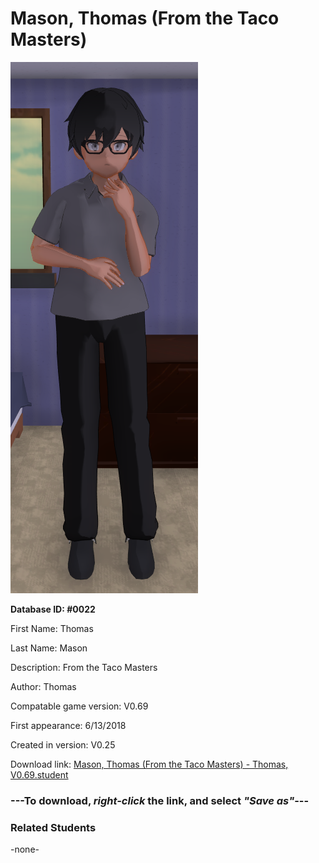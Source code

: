 # Mason, Thomas (From the Taco Masters)

<img src="../../Files/Images/Mason, Thomas (From the Taco Masters).png" title="Mason, Thomas (From the Taco Masters) - Thomas, V0.69">

**Database ID: #0022**

First Name: Thomas

Last Name: Mason

Description: From the Taco Masters

Author: Thomas

Compatable game version: V0.69

First appearance: 6/13/2018

Created in version: V0.25

Download link: <a href="https://raw.githubusercontent.com/Arbiter1223/Daigaku-Gurashi-Custom-Students/master/Files/Student%20Files/Mason%2C%20Thomas%20(From%20the%20Taco%20Masters)%20-%20Thomas%2C%20V0.69.student">Mason, Thomas (From the Taco Masters) - Thomas, V0.69.student</a>

### ---**To download, _right-click_ the link, and select _"Save as"_**---

### Related Students

-none-
